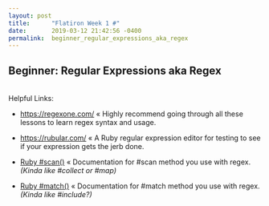 ```yaml
---
layout: post
title:      "Flatiron Week 1 #"
date:       2019-03-12 21:42:56 -0400
permalink:  beginner_regular_expressions_aka_regex
---
```


## Beginner: Regular Expressions aka Regex
</br>
Helpful Links:

* https://regexone.com/ « Highly recommend going through all these lessons to learn regex syntax and usage.

* https://rubular.com/ « A Ruby regular expression editor for testing to see if your expression gets the jerb done.

* [Ruby #scan()](https://ruby-doc.org/core-2.2.0/String.html#method-i-scan) « Documentation for #scan method you use with regex. *(Kinda like #collect or #map)*

* [Ruby #match()](https://ruby-doc.org/core-2.1.4/Regexp.html#method-i-match) « Documentation for #match method you use with regex. *(Kinda like #include?)*
